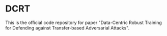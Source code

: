 # DCRT
This is the official code repository for paper "Data-Centric Robust Training for Defending against Transfer-based Adversarial Attacks".
